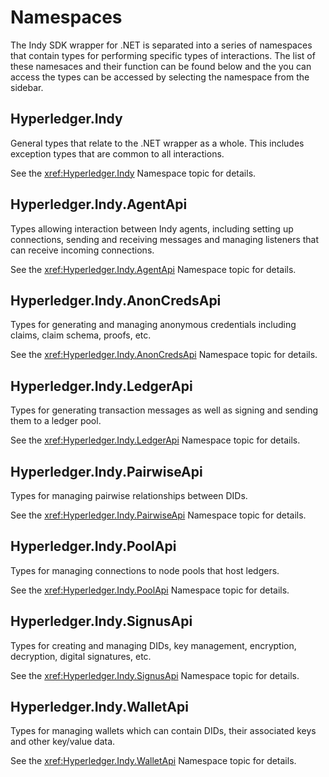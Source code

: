 
# Namespaces
The Indy SDK wrapper for .NET is separated into a series of namespaces that contain types for performing specific
types of interactions.  The list of these namesaces and their function can be found below and the you can access the types
can be accessed by selecting the namespace from the sidebar.

## Hyperledger.Indy
General types that relate to the .NET wrapper as a whole.  This includes exception types that are common to all interactions.  

See the <xref:Hyperledger.Indy> Namespace topic for details. 

## Hyperledger.Indy.AgentApi
Types allowing interaction between Indy agents, including setting up connections, sending and receiving messages and managing 
listeners that can receive incoming connections.

See the <xref:Hyperledger.Indy.AgentApi> Namespace topic for details. 

## Hyperledger.Indy.AnonCredsApi
Types for generating and managing anonymous credentials including claims, claim schema, proofs, etc.

See the <xref:Hyperledger.Indy.AnonCredsApi> Namespace topic for details. 

## Hyperledger.Indy.LedgerApi
Types for generating transaction messages as well as signing and sending them to a ledger pool.

See the <xref:Hyperledger.Indy.LedgerApi> Namespace topic for details. 

## Hyperledger.Indy.PairwiseApi
Types for managing pairwise relationships between DIDs.

See the <xref:Hyperledger.Indy.PairwiseApi> Namespace topic for details. 

## Hyperledger.Indy.PoolApi
Types for managing connections to node pools that host ledgers.

See the <xref:Hyperledger.Indy.PoolApi> Namespace topic for details. 

## Hyperledger.Indy.SignusApi
Types for creating and managing DIDs, key management, encryption, decryption, digital signatures, etc.

See the <xref:Hyperledger.Indy.SignusApi> Namespace topic for details. 

## Hyperledger.Indy.WalletApi
Types for managing wallets which can contain DIDs, their associated keys and other key/value data.

See the <xref:Hyperledger.Indy.WalletApi> Namespace topic for details. 